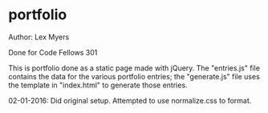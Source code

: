 # portfolio

Author: Lex Myers

Done for Code Fellows 301

This is portfolio done as a static page made with jQuery. The "entries.js" file contains the data for the various portfolio
entries; the "generate.js" file uses the template in "index.html" to generate those entries.

02-01-2016: Did original setup. Attempted to use normalize.css
to format.
